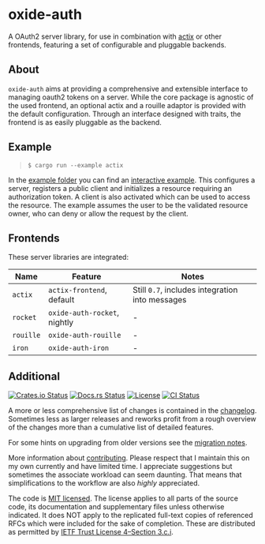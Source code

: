 oxide-auth
==============
A OAuth2 server library, for use in combination with [actix] or other frontends, featuring a set of configurable and pluggable backends.

About
--------------
`oxide-auth` aims at providing a comprehensive and extensible interface to
managing oauth2 tokens on a server. While the core package is agnostic of the
used frontend, an optional actix and a rouille adaptor is provided with the
default configuration. Through an interface designed with traits, the frontend
is as easily pluggable as the backend.

Example
-------------

> `$ cargo run --example actix`

In the [example folder] you can find an [interactive example]. This configures
a server, registers a public client and initializes a resource requiring an
authorization token. A client is also activated which can be used to access the
resource. The example assumes the user to be the validated resource owner, who
can deny or allow the request by the client.

Frontends
---------

These server libraries are integrated:

| Name | Feature | Notes |
|-|-|-|
| `actix` | `actix-frontend`, default | Still `0.7`, includes integration into messages |
| `rocket` | `oxide-auth-rocket`, nightly | - |
| `rouille` | `oxide-auth-rouille` | - |
| `iron` | `oxide-auth-iron` | - |

Additional
----------
[![Crates.io Status](https://img.shields.io/crates/v/oxide-auth.svg)](https://crates.io/crates/oxide-auth)
[![Docs.rs Status](https://docs.rs/oxide-auth/badge.svg)](https://docs.rs/oxide-auth/)
[![License](https://img.shields.io/badge/license-MIT-blue.svg)](https://raw.githubusercontent.com/HeroicKatora/oxide-auth/dev-v0.4.0/docs/LICENSE)
[![CI Status](https://api.cirrus-ci.com/github/HeroicKatora/oxide-auth.svg)](https://cirrus-ci.com/github/HeroicKatora/oxide-auth)

A more or less comprehensive list of changes is contained in the
[changelog][CHANGES]. Sometimes less as larger releases and reworks profit from
a rough overview of the changes more than a cumulative list of detailed
features.

For some hints on upgrading from older versions see the [migration
notes][MIGRATION].

More information about [contributing][CONTRIBUTING]. Please respect that I
maintain this on my own currently and have limited time. I appreciate
suggestions but sometimes the associate workload can seem daunting. That means
that simplifications to the workflow are also *highly* appreciated.

The code is [MIT licensed](docs/LICENSE). The license applies to all parts of
the source code, its documentation and supplementary files unless otherwise
indicated. It does NOT apply to the replicated full-text copies of referenced
RFCs which were included for the sake of completion. These are distributed as
permitted by [IETF Trust License 4–Section 3.c.i][IETF4].

[actix]: https://crates.io/crates/actix-web
[example folder]: examples/
[interactive example]: examples/actix.rs
[CHANGES]: Changes.md
[MIGRATION]: Migration.md
[CONTRIBUTING]: docs/CONTRIBUTING.md
[IETF4]: https://trustee.ietf.org/license-info/IETF-TLP-4.htm
